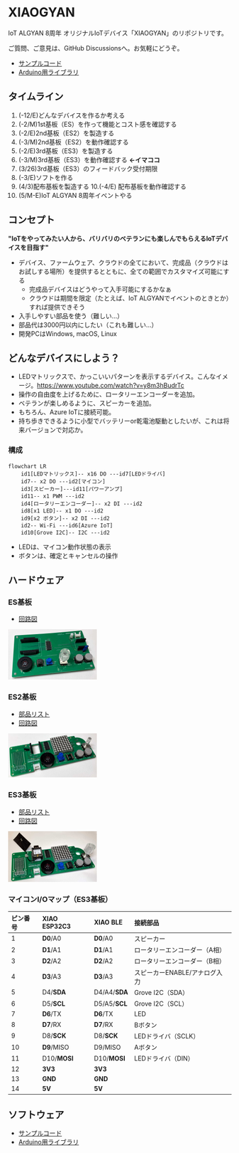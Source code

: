 # XIAOGYAN

IoT ALGYAN 8周年 オリジナルIoTデバイス「XIAOGYAN」のリポジトリです。

ご質問、ご意見は、GitHub Discussionsへ。お気軽にどうぞ。

* [サンプルコード](https://github.com/algyan/xiaogyan_examples)
* [Arduino用ライブラリ](https://github.com/algyan/xiaogyan_arduino)

## タイムライン

1. (-12/E)どんなデバイスを作るか考える
2. (-2/M)1st基板（ES）を作って機能とコスト感を確認する
3. (-2/E)2nd基板（ES2）を製造する
4. (-3/M)2nd基板（ES2）を動作確認する
5. (-2/E)3rd基板（ES3）を製造する
6. (-3/M)3rd基板（ES3）を動作確認する **←イマココ**
7. (3/26)3rd基板（ES3）のフィードバック受付期限
8. (-3/E)ソフトを作る
9. (4/3)配布基板を製造する
10.(-4/E) 配布基板を動作確認する
11. (5/M-E)IoT ALGYAN 8周年イベントやる

## コンセプト

**"IoTをやってみたい人から、バリバリのベテランにも楽しんでもらえるIoTデバイスを目指す"**

* デバイス、ファームウェア、クラウドの全てにおいて、完成品（クラウドはお試しする場所）を提供するとともに、全ての範囲でカスタマイズ可能にする
   * 完成品デバイスはどうやって入手可能にするかなぁ
   * クラウドは期間を限定（たとえば、IoT ALGYANでイベントのときとか）すれば提供できそう
* 入手しやすい部品を使う（難しい...）
* 部品代は3000円以内にしたい（これも難しい...）
* 開発PCはWindows, macOS, Linux

## どんなデバイスにしよう？

* LEDマトリックスで、かっこいいパターンを表示するデバイス。こんなイメージ。https://www.youtube.com/watch?v=y8m3hBudrTc
* 操作の自由度を上げるために、ロータリーエンコーダーを追加。
* ベテランが楽しめるように、スピーカーを追加。
* もちろん、Azure IoTに接続可能。
* 持ち歩きできるように小型でバッテリーor乾電池駆動としたいが、これは将来バージョンで対応か。

### 構成

```mermaid
flowchart LR
    id1[LEDマトリックス]-- x16 DO ---id7[LEDドライバ]
    id7-- x2 DO ---id2[マイコン]
    id3[スピーカー]---id11[パワーアンプ]
    id11-- x1 PWM ---id2
    id4[ロータリーエンコーダー]-- x2 DI ---id2
    id8[x1 LED]-- x1 DO ---id2
    id9[x2 ボタン]-- x2 DI ---id2
    id2-- Wi-Fi ---id6[Azure IoT]
    id10[Grove I2C]-- I2C ---id2
```

* LEDは、マイコン動作状態の表示
* ボタンは、確定とキャンセルの操作

## ハードウェア

### ES基板

* [回路図](hardware/algyan_8th.es.pdf)

<img src="media/algyan_8th.es.jpg" width="200">

### ES2基板

* [部品リスト](hardware/algyan_8th.es2.xlsx)
* [回路図](hardware/algyan_8th.es2.pdf)

<img src="media/algyan_8th.es2.jpg" width="200">

### ES3基板

* [部品リスト](hardware/algyan_8th.es3.xlsx)
* [回路図](hardware/algyan_8th.es3.pdf)

<img src="media/algyan_8th.es3.jpg" width="200">

### マイコンI/Oマップ（ES3基板）

| ピン番号 | XIAO ESP32C3 | XIAO BLE | 接続部品 |
| :--- | :--- | :--- | :--- |
| 1 | **D0**/A0 | **D0**/A0 | スピーカー |
| 2 | **D1**/A1 | **D1**/A1 | ロータリーエンコーダー（A相） |
| 3 | **D2**/A2 | **D2**/A2 | ロータリーエンコーダー（B相） |
| 4 | **D3**/A3 | **D3**/A3 | スピーカーENABLE/アナログ入力 |
| 5 | D4/**SDA** | D4/A4/**SDA** | Grove I2C（SDA） |
| 6 | D5/**SCL** | D5/A5/**SCL** | Grove I2C（SCL） |
| 7 | **D6**/TX | **D6**/TX | LED |
| 8 | **D7**/RX | **D7**/RX | Bボタン |
| 9 | D8/**SCK** | D8/**SCK** | LEDドライバ（SCLK） |
| 10 | **D9**/MISO | D9/MISO | Aボタン |
| 11 | D10/**MOSI** | D10/**MOSI** | LEDドライバ（DIN） |
| 12 | **3V3** | **3V3** |
| 13 | **GND** | **GND** |
| 14 | **5V** | **5V** |

## ソフトウェア

* [サンプルコード](https://github.com/algyan/xiaogyan_examples)
* [Arduino用ライブラリ](https://github.com/algyan/xiaogyan_arduino)
